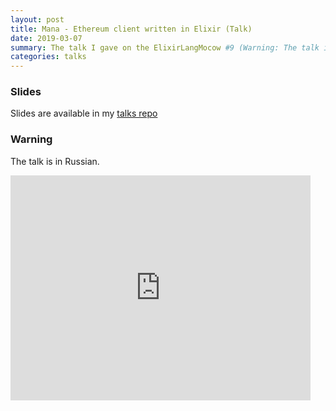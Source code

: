 ```yaml
---
layout: post
title: Mana - Ethereum client written in Elixir (Talk)
date: 2019-03-07
summary: The talk I gave on the ElixirLangMocow #9 (Warning: The talk is in Russian)
categories: talks
---
```


### Slides

Slides are available in my [talks repo](https://github.com/ayrat555/talks/tree/master/mana)

### Warning

The talk is in Russian.

<iframe width="480" height="360" src="https://www.youtube.com/embed/ozAoHm90rNI" frameborder="0" allowfullscreen> </iframe>
